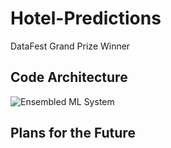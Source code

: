 # Hotel-Predictions
DataFest Grand Prize Winner

<h2>Code Architecture</h2>
<img src="https://github.com/LukeFarrell/Hotel-Predictions/I&E 352 - Page 1.jpeg" alt="Ensembled ML System">

<h2>Plans for the Future</h2>
